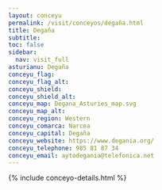 ```yaml
---
layout: conceyu
permalink: /visit/conceyos/degaña.html
title: Degaña
subtitle:
toc: false
sidebar:
  nav: visit_full
asturianu: Degaña
conceyu_flag:
conceyu_flag_alt:
conceyu_shield:
conceyu_shield_alt:
conceyu_map: Degana_Asturies_map.svg
conceyu_map_alt:
conceyu_region: Western
conceyu_comarca: Narcea
conceyu_capital: Degaña
conceyu_website: https://www.degania.org/
conceyu_telephone: 985 81 87 34
conceyu_email: aytodegania@telefonica.net
---
```




{% include conceyo-details.html %}